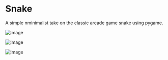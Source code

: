 # Snake
A simple nminimalist take on the classic arcade game snake using pygame.

![image](https://github.com/filip-h-999/pygame-Snake/assets/93609912/60417f6b-2442-4335-b757-1da188dad08b)

![image](https://github.com/filip-h-999/pygame-Snake/assets/93609912/cd22d2b5-3a21-42ec-a9eb-6834676e759b)

![image](https://user-images.githubusercontent.com/93609912/181775575-76aa71e7-9b4d-4cac-acc5-a2bc0377a3d0.png)
